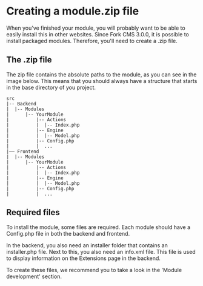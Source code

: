 # Creating a module.zip file

When you've finished your module, you will probably want to be able to easily install this in other websites. Since Fork CMS 3.0.0, it is possible to install packaged modules. Therefore, you'll need to create a .zip file.

## The .zip file

The zip file contains the absolute paths to the module, as you can see in the image below. This means that you should always have a structure that starts in the base directory of you project.

    src
    |-- Backend
    |  |-- Modules
    |      |-- YourModule
    |          |-- Actions
    |          |  |-- Index.php
    |          |-- Engine
    |          |  |-- Model.php
    |          |-- Config.php
    |          |  ...
    |–– Frontend
    |  |-- Modules
    |      |-- YourModule
    |          |-- Actions
    |          |  |-- Index.php
    |          |-- Engine
    |          |  |-- Model.php
    |          |-- Config.php
    |          |  ...

## Required files

To install the module, some files are required. Each module should have a Config.php file in both the backend and frontend.

In the backend, you also need an installer folder that contains an installer.php file. Next to this, you also need an info.xml file. This file is used to display information on the Extensions page in the backend. 

To create these files, we recommend you to take a look in the 'Module development' section.
